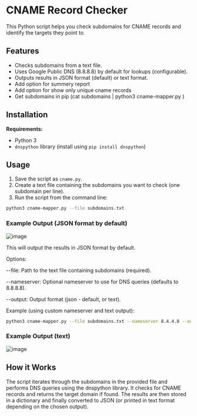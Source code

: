 # CNAME Record Checker

This Python script helps you check subdomains for CNAME records and identify the targets they point to.

## Features

* Checks subdomains from a text file.
* Uses Google Public DNS (8.8.8.8) by default for lookups (configurable).
* Outputs results in JSON format (default) or text format.
* Add option for summery report
* Add option for show only unique cname records
* Get subdomains in pip (cat subdomains | python3 cname-mapper.py )

## Installation

**Requirements:**

* Python 3
* `dnspython` library (install using `pip install dnspython`)

## Usage

1. Save the script as `cname.py`.
2. Create a text file containing the subdomains you want to check (one subdomain per line).
3. Run the script from the command line:

```bash
python3 cname-mapper.py --file subdomains.txt
```
### Example Output (JSON format by default)

![image](https://github.com/khshathra-BH/cname-scanner/assets/129506375/74a573e1-cd21-4644-8771-afab3c9d37c6)



This will output the results in JSON format by default.

Options:

--file: Path to the text file containing subdomains (required).

--nameserver: Optional nameserver to use for DNS queries (defaults to 8.8.8.8).

--output: Output format (json - default, or text).

Example (using custom nameserver and text output):

```bash
python3 cname-mapper.py --file subdomains.txt --nameserver 8.4.4.8 --output text
```
### Example Output (text)

![image](https://github.com/khshathra-BH/cname-scanner/assets/129506375/8a5f66da-fb50-4f5e-a472-9dc8acabae9e)


## How it Works

The script iterates through the subdomains in the provided file and performs DNS queries using the dnspython library. It checks for CNAME records and returns the target domain if found. The results are then stored in a dictionary and finally converted to JSON (or printed in text format depending on the chosen output).


